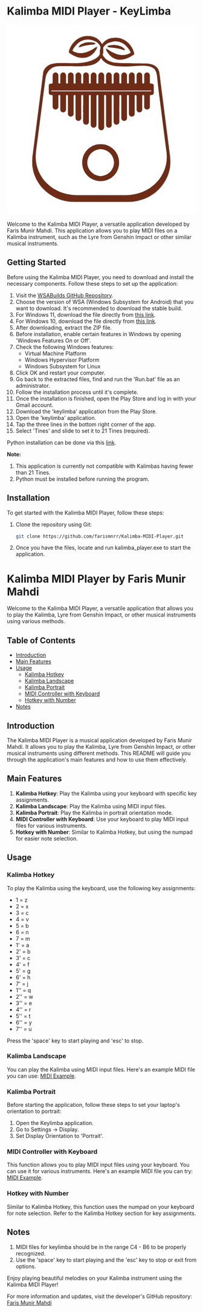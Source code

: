 # Kalimba MIDI Player - KeyLimba

![Kalimba Image](kalimba_image.png)

Welcome to the Kalimba MIDI Player, a versatile application developed by Faris Munir Mahdi. This application allows you to play MIDI files on a Kalimba instrument, such as the Lyre from Genshin Impact or other similar musical instruments.

## Getting Started

Before using the Kalimba MIDI Player, you need to download and install the necessary components. Follow these steps to set up the application:

1. Visit the [WSABuilds GitHub Repository](https://github.com/MustardChef/WSABuilds).
2. Choose the version of WSA (Windows Subsystem for Android) that you want to download. It's recommended to download the stable build.
3. For Windows 11, download the file directly from [this link](https://github.com/MustardChef/WSABuilds/releases/download/Windows_11_2306.40000.4.0/WSA_2306.40000.4.0_x64_Release-Nightly-MindTheGapps-13.0-RemovedAmazon.zip).
4. For Windows 10, download the file directly from [this link](https://github.com/MustardChef/WSABuilds/releases/download/Windows_10_2306.40000.4.0/WSA_2306.40000.4.0_x64_Release-Nightly-MindTheGapps-13.0-RemovedAmazon_Windows_10.zip).
5. After downloading, extract the ZIP file.
6. Before installation, enable certain features in Windows by opening 'Windows Features On or Off'.
7. Check the following Windows features:
   - Virtual Machine Platform
   - Windows Hypervisor Platform
   - Windows Subsystem for Linux
8. Click OK and restart your computer.
9. Go back to the extracted files, find and run the 'Run.bat' file as an administrator.
10. Follow the installation process until it's complete.
11. Once the installation is finished, open the Play Store and log in with your Gmail account.
12. Download the 'keylimba' application from the Play Store.
13. Open the 'keylimba' application.
14. Tap the three lines in the bottom right corner of the app.
15. Select 'Tines' and slide to set it to 21 Tines (required).

Python installation can be done via this [link](https://apps.microsoft.com/store/detail/python-311/9NRWMJP3717K?hl=id-id&gl=id).

**Note:**
1. This application is currently not compatible with Kalimbas having fewer than 21 Tines.
2. Python must be installed before running the program.

## Installation

To get started with the Kalimba MIDI Player, follow these steps:

1. Clone the repository using Git:
   ```sh
   git clone https://github.com/farismnrr/Kalimba-MIDI-Player.git
2. Once you have the files, locate and run kalimba_player.exe to start the application.

# Kalimba MIDI Player by Faris Munir Mahdi

Welcome to the Kalimba MIDI Player, a versatile application that allows you to play the Kalimba, Lyre from Genshin Impact, or other musical instruments using various methods.

## Table of Contents

- [Introduction](#introduction)
- [Main Features](#main-features)
- [Usage](#usage)
  - [Kalimba Hotkey](#kalimba-hotkey)
  - [Kalimba Landscape](#kalimba-landscape)
  - [Kalimba Portrait](#kalimba-portrait)
  - [MIDI Controller with Keyboard](#midi-controller-with-keyboard)
  - [Hotkey with Number](#hotkey-with-number)
- [Notes](#notes)

## Introduction

The Kalimba MIDI Player is a musical application developed by Faris Munir Mahdi. It allows you to play the Kalimba, Lyre from Genshin Impact, or other musical instruments using different methods. This README will guide you through the application's main features and how to use them effectively.

## Main Features

1. **Kalimba Hotkey**: Play the Kalimba using your keyboard with specific key assignments.
2. **Kalimba Landscape**: Play the Kalimba using MIDI input files.
3. **Kalimba Portrait**: Play the Kalimba in portrait orientation mode.
4. **MIDI Controller with Keyboard**: Use your keyboard to play MIDI input files for various instruments.
5. **Hotkey with Number**: Similar to Kalimba Hotkey, but using the numpad for easier note selection.

## Usage

### Kalimba Hotkey

To play the Kalimba using the keyboard, use the following key assignments:

- 1 = z
- 2 = x
- 3 = c
- 4 = v
- 5 = b
- 6 = n
- 7 = m
- 1' = a
- 2' = b
- 3' = c
- 4' = f
- 5' = g
- 6' = h
- 7' = j
- 1'' = q
- 2'' = w
- 3'' = e
- 4'' = r
- 5'' = t
- 6'' = y
- 7'' = u

Press the 'space' key to start playing and 'esc' to stop.

### Kalimba Landscape

You can play the Kalimba using MIDI input files. Here's an example MIDI file you can use: [MIDI Example](https://drive.google.com/file/d/1F4Vsa2g1i_LgMSjKUXlWhsC1k7s8qO68/view?usp=sharing).

### Kalimba Portrait

Before starting the application, follow these steps to set your laptop's orientation to portrait:

1. Open the Keylimba application.
2. Go to Settings -> Display.
3. Set Display Orientation to 'Portrait'.

### MIDI Controller with Keyboard

This function allows you to play MIDI input files using your keyboard. You can use it for various instruments. Here's an example MIDI file you can try: [MIDI Example](https://drive.google.com/file/d/1plo_niuNKCy9cLTCQoRrzFVk03L1yq8X/view?usp=sharing).

### Hotkey with Number

Similar to Kalimba Hotkey, this function uses the numpad on your keyboard for note selection. Refer to the Kalimba Hotkey section for key assignments.

## Notes

1. MIDI files for keylimba should be in the range C4 - B6 to be properly recognized.
2. Use the 'space' key to start playing and the 'esc' key to stop or exit from options.

Enjoy playing beautiful melodies on your Kalimba instrument using the Kalimba MIDI Player!

For more information and updates, visit the developer's GitHub repository: [Faris Munir Mahdi](https://github.com/yourusername)
